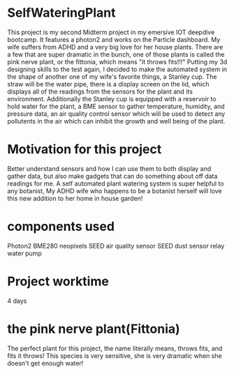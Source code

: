 # SelfWateringPlant
This project is my second Midterm project in my emersive IOT deepdive bootcamp. It features a photon2 and works on the Particle dashboard. My wife suffers from ADHD and a very big love for her house plants. There are a few that are super dramatic in the bunch, one of those plants is called the pink nerve plant, or the fittonia, which means "it throws fits!!!" Putting my 3d designing skills to the test again, I decided to make the automated system in the shape of another one of my wife's favorite things, a Stanley cup. The straw will be the water pipe, there is a display screen on the lid, which displays all of the readings from the sensors for the plant and its environment. Additionally the Stanley cup is equipped with a reservoir to hold water for the plant, a BME sensor to gather temperature, humidity, and pressure data, an air quality control sensor which will be used to detect any pollutents in the air which can inhibit the growth and well being of the plant. 
# Motivation for this project
Better understand sensors and how I can use them to both display and gather data, but also make gadgets that can do something about off data readings for me. A self automated plant watering system is super helpful to any botanist, My ADHD wife who happens to be a botanist herself will love this new addition to her home in house garden!
# components used
Photon2
BME280
neopixels
SEED air quality sensor
SEED dust sensor
relay
water pump
# Project worktime
4 days
# the pink nerve plant(Fittonia)
The perfect plant for this project, the name literally means, throws fits, and fits it throws! This species is very sensitive, she is very dramatic when she doesn't get enough water!
